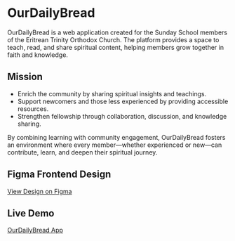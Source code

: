 # OurDailyBread  

OurDailyBread is a web application created for the Sunday School members of the Eritrean Trinity Orthodox Church. The platform provides a space to teach, read, and share spiritual content, helping members grow together in faith and knowledge.  

## Mission  
- Enrich the community by sharing spiritual insights and teachings.  
- Support newcomers and those less experienced by providing accessible resources.  
- Strengthen fellowship through collaboration, discussion, and knowledge sharing.  

By combining learning with community engagement, OurDailyBread fosters an environment where every member—whether experienced or new—can contribute, learn, and deepen their spiritual journey.  

## Figma Frontend Design  
[View Design on Figma](https://www.figma.com/proto/Xu06twKOT2khQEdAfsXL1O/HolyShare?node-id=0-1&t=UsRRhIRuMXWMq9Tw-1)  

## Live Demo  
[OurDailyBread App](https://ourdailybread.app/)  
